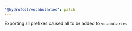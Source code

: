 ```yaml
---
"@hydrofoil/vocabularies": patch
---
```


Exporting all prefixes caused all to be added to `vocabularies`
